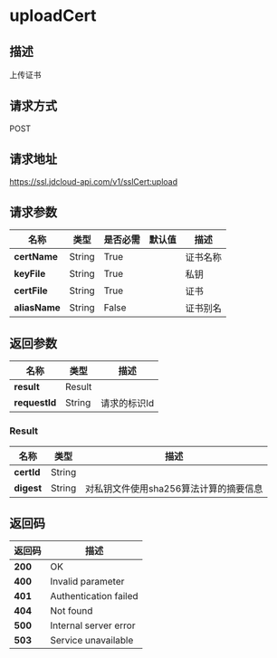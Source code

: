 # uploadCert


## 描述
上传证书

## 请求方式
POST

## 请求地址
https://ssl.jdcloud-api.com/v1/sslCert:upload


## 请求参数
|名称|类型|是否必需|默认值|描述|
|---|---|---|---|---|
|**certName**|String|True| |证书名称|
|**keyFile**|String|True| |私钥|
|**certFile**|String|True| |证书|
|**aliasName**|String|False| |证书别名|


## 返回参数
|名称|类型|描述|
|---|---|---|
|**result**|Result| |
|**requestId**|String|请求的标识Id|

### Result
|名称|类型|描述|
|---|---|---|
|**certId**|String| |
|**digest**|String|对私钥文件使用sha256算法计算的摘要信息|

## 返回码
|返回码|描述|
|---|---|
|**200**|OK|
|**400**|Invalid parameter|
|**401**|Authentication failed|
|**404**|Not found|
|**500**|Internal server error|
|**503**|Service unavailable|
